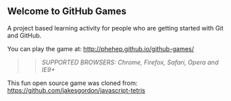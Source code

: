 ## Welcome to GitHub Games

A project based learning activity for people who are getting started with Git and GitHub.

You can play the game at: http://phehep.github.io/github-games/

>> _*SUPPORTED BROWSERS*: Chrome, Firefox, Safari, Opera and IE9+_

This fun open source game was cloned from: https://github.com/jakesgordon/javascript-tetris
